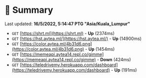 # 📖 Summary
Last updated: **16/5/2022, 5:14:47 PTG "Asia/Kuala_Lumpur"**

- `GET` [https://shrt.ml](https://shrt.ml) - **Up** (2374ms)
- `GET` [https://hst.aytea.ml/](https://hst.aytea.ml/) - **Up** (14900ms)
- `GET` [https://color.aytea.ml/4b31d6.png](https://color.aytea.ml/4b31d6.png) - **Up** (1454ms)
- `GET` [https://memeapi.aytea14.repl.co/gimme](https://memeapi.aytea14.repl.co/gimme) - **Down** (424ms)
- `GET` [https://teledrivemy.herokuapp.com/dashboard](https://teledrivemy.herokuapp.com/dashboard) - **Up** (191ms)
